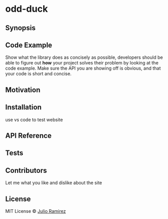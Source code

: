 # odd-duck

## Synopsis

## Code Example

Show what the library does as concisely as possible, developers should be able to figure out **how** your project solves their problem by looking at the code example. Make sure the API you are showing off is obvious, and that your code is short and concise.

## Motivation

## Installation

use vs code to test website

## API Reference

## Tests

## Contributors

Let me what you like and dislike about the site

## License

MIT License &copy; [Julio Ramirez](LICENSE)

